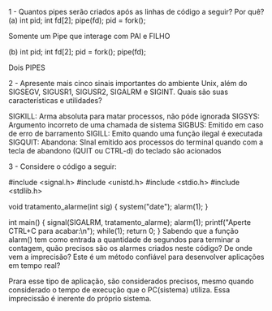 1 - Quantos pipes serão criados após as linhas de código a seguir? Por quê?
(a)
int pid;
int fd[2];
pipe(fd);
pid = fork();

Somente um Pipe que interage com PAI e FILHO

(b)
int pid;
int fd[2];
pid = fork();
pipe(fd);

Dois PIPES

2 - Apresente mais cinco sinais importantes do ambiente Unix, além do SIGSEGV, SIGUSR1, SIGUSR2, SIGALRM e SIGINT. Quais são suas características e utilidades?

SIGKILL: Arma absoluta para matar processos, não póde ignorada
SIGSYS: Argumento incorreto de uma chamada de sistema
SIGBUS: Emitido em caso de erro de barramento
SIGILL: Emito quando uma função ilegal é executada
SIGQUIT: Abandona: SInal emitido aos processos do terminal quando com a tecla de abandono (QUIT ou CTRL-d) do teclado são acionados 

3 - Considere o código a seguir:

#include <signal.h>
#include <unistd.h>
#include <stdio.h>
#include <stdlib.h>

void tratamento_alarme(int sig)
{
	system("date");
	alarm(1);
}

int main()
{
	signal(SIGALRM, tratamento_alarme);
	alarm(1);
	printf("Aperte CTRL+C para acabar:\n");
	while(1);
	return 0;
}
Sabendo que a função alarm() tem como entrada a quantidade de segundos para terminar a contagem, quão precisos são os alarmes criados neste código? De onde vem a imprecisão? Este é um método confiável para desenvolver aplicações em tempo real?

Prara esse tipo de aplicação, são considerados precisos, mesmo quando considerado o tempo de execução que o PC(sistema) utiliza. Essa imprecissão é inerente do próprio sistema. 

